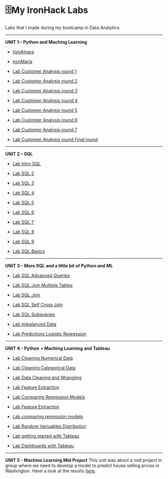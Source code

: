 # 🗄️My IronHack Labs
Labs that I made during my bootcamp in Data Analytics.

***
**UNIT 1 – Python and Maching Learning**

- [IronAinara](https://github.com/ainaraguerraf/Ironhack_labs/tree/main/UNIT%201%20-%20PYTHON%20%26%20ML/IronAinara)

- [IronMaria](https://github.com/ainaraguerraf/Ironhack_labs/tree/main/UNIT%201%20-%20PYTHON%20%26%20ML/IronMaria)

- [Lab Customer Analysis round 1](https://github.com/ainaraguerraf/Ironhack_labs/tree/main/UNIT%201%20-%20PYTHON%20%26%20ML/Case_Study-/csv_files)

- [Lab Customer Analysis round 2](https://github.com/ainaraguerraf/Ironhack_labs/tree/main/UNIT%201%20-%20PYTHON%20%26%20ML/case-study-round2)

- [Lab Customer Analysis round 3](https://github.com/ainaraguerraf/Ironhack_labs/tree/main/UNIT%201%20-%20PYTHON%20%26%20ML/lab-customer-analysis-round-3)

- [Lab Customer Analysis round 4](https://github.com/ainaraguerraf/Ironhack_labs/tree/main/UNIT%201%20-%20PYTHON%20%26%20ML/lab-customer-analysis-round-4)

- [Lab Customer Analysis round 5](https://github.com/ainaraguerraf/Ironhack_labs/tree/main/UNIT%201%20-%20PYTHON%20%26%20ML/-lab-customer-analysis-round-5)

- [Lab Customer Analysis round 6](https://github.com/ainaraguerraf/Ironhack_labs/tree/main/UNIT%201%20-%20PYTHON%20%26%20ML/lab-customer-analysis-round-6)

- [Lab Customer Analysis round 7](https://github.com/ainaraguerraf/Ironhack_labs/tree/main/UNIT%201%20-%20PYTHON%20%26%20ML/lab-customer-analysis-round-7)

- [Lab Customer Analysis round Final round](https://github.com/ainaraguerraf/Ironhack_labs/tree/main/UNIT%201%20-%20PYTHON%20%26%20ML/lab-customer-analysis-final-round)

***
**UNIT 2 – SQL**

- [Lab Intro SQL](https://github.com/ainaraguerraf/Ironhack_labs/tree/main/UNIT%202%20-%20SQL/lab-intro-sql)

- [Lab SQL 2](https://github.com/ainaraguerraf/Ironhack_labs/tree/main/UNIT%202%20-%20SQL/lab-sql-2)

- [Lab SQL 3](https://github.com/ainaraguerraf/Ironhack_labs/tree/main/UNIT%202%20-%20SQL/lab-sql-3)

- [Lab SQL 4](https://github.com/ainaraguerraf/Ironhack_labs/tree/main/UNIT%202%20-%20SQL/lab-sql-4)

- [Lab SQL 5](https://github.com/ainaraguerraf/Ironhack_labs/tree/main/UNIT%202%20-%20SQL/lab-sql-5)

- [Lab SQL 6](https://github.com/ainaraguerraf/Ironhack_labs/tree/main/UNIT%202%20-%20SQL/lab-sql-6)

- [Lab SQL 7](https://github.com/ainaraguerraf/Ironhack_labs/tree/main/UNIT%202%20-%20SQL/lab-sql-7)

- [Lab SQL 8](https://github.com/ainaraguerraf/Ironhack_labs/tree/main/UNIT%202%20-%20SQL/lab-sql-8) 

- [Lab SQL 9](https://github.com/ainaraguerraf/Ironhack_labs/tree/main/UNIT%202%20-%20SQL/lab-sql-9)

- [Lab SQL Basics](https://github.com/ainaraguerraf/Ironhack_labs/tree/main/UNIT%202%20-%20SQL/lab-sql-basics/files_for_lab)

***

**UNIT 3 – More SQL and a little bit of Python and ML**

- [Lab SQL Advanced Queries](https://github.com/ainaraguerraf/Ironhack_labs/tree/main/UNIT%203%20-%20SQL%20%26%20ML/lab-sql-advanced-queries)

- [Lab SQL Join Multiple Tables](https://github.com/ainaraguerraf/Ironhack_labs/tree/main/UNIT%203%20-%20SQL%20%26%20ML/lab-sql-join-multiple-tables)

- [Lab SQL Join](https://github.com/ainaraguerraf/Ironhack_labs/tree/main/UNIT%203%20-%20SQL%20%26%20ML/lab-sql-join)

- [Lab SQL Self Cross Join](https://github.com/ainaraguerraf/Ironhack_labs/tree/main/UNIT%203%20-%20SQL%20%26%20ML/lab-sql-self-cross-join)

- [Lab SQL Subqueries](https://github.com/ainaraguerraf/Ironhack_labs/tree/main/UNIT%203%20-%20SQL%20%26%20ML/lab-sql-subqueries)

- [Lab Imbalanced Data](https://github.com/ainaraguerraf/Ironhack_labs/tree/main/UNIT%203%20-%20SQL%20%26%20ML/lab-imbalanced-data)

- [Lab Predictions Logistic Regression](https://github.com/ainaraguerraf/Ironhack_labs/tree/main/UNIT%203%20-%20SQL%20%26%20ML/lab-predictions-logistic-regression)

***
**UNIT 4 - Python + Maching Learning and Tableau**

- [Lab Cleaning Numerical Data](https://github.com/ainaraguerraf/Ironhack_labs/tree/main/UNIT%204%20-%20PYTHON%20%26%20ML/lab-cleaning-numerical-data)

- [Lab Cleaning Categorical Data](https://github.com/ainaraguerraf/Ironhack_labs/tree/main/UNIT%204%20-%20PYTHON%20%26%20ML/lab-cleaning-categorical-data)

- [Lab Data Cleaning and Wrangling](https://github.com/ainaraguerraf/Ironhack_labs/tree/main/UNIT%204%20-%20PYTHON%20%26%20ML/lab-data-cleaning-and-wrangling)

- [Lab Feature Extraction](https://github.com/ainaraguerraf/Ironhack_labs/tree/main/UNIT%204%20-%20PYTHON%20%26%20ML/lab-feature-extraction)
- [Lab Comparing Regression Models](https://github.com/ainaraguerraf/Data_Analytics_bootcamp_labs/tree/main/UNIT%204%20-%20PYTHON%20%26%20ML/lab-comparing-regression-models-master)
- [Lab Feature Extraction](https://github.com/ainaraguerraf/Data_Analytics_bootcamp_labs/tree/main/UNIT%204%20-%20PYTHON%20%26%20ML/lab-feature-extraction)
- [Lab comparing regression models](https://github.com/ainaraguerraf/Data_Analytics_bootcamp_labs/tree/main/UNIT%204%20-%20PYTHON%20%26%20ML/lab-comparing-regression-models-master)
- [Lab Random Variuables Distribution](https://github.com/ainaraguerraf/Data_Analytics_bootcamp_labs/tree/main/UNIT%204%20-%20PYTHON%20%26%20ML/lab-random-variable-distributions-master)
- [Lab getting started with Tableau](https://github.com/ainaraguerraf/Data_Analytics_bootcamp_labs/tree/main/UNIT%204%20-%20PYTHON%20%26%20ML/lab-getting-started-with-tableau-master)
- [Lab Dashboards with Tableau](https://github.com/ainaraguerraf/Data_Analytics_bootcamp_labs/tree/main/UNIT%204%20-%20PYTHON%20%26%20ML/lab-dashboards-with-tableau-)
***
**UNIT 5 - Machine Learning Mid Project**
This unit was about a mid project in group where we need to develop a model to predict house selling prices in Washington. Have a look at the results [here](https://github.com/ainaraguerraf/Mid-project-machine-learning).
